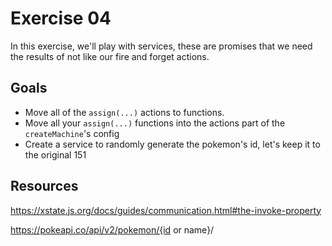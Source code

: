 # Exercise 04

In this exercise, we'll play with services, these are promises that we need the results of not like our fire and forget actions.

## Goals

- Move all of the `assign(...)` actions to functions.
- Move all your `assign(...)` functions into the actions part of the `createMachine`'s config
- Create a service to randomly generate the pokemon's id, let's keep it to the original 151

## Resources

https://xstate.js.org/docs/guides/communication.html#the-invoke-property

https://pokeapi.co/api/v2/pokemon/{id or name}/
